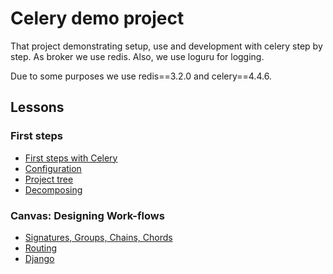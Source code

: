 # Celery demo project

That project demonstrating setup, use and development with celery step by step.
As broker we use redis. Also, we use loguru for logging. 

Due to some purposes we use redis==3.2.0 and celery==4.4.6.


## Lessons

### First steps
- [First steps with Celery](lessons/01_first_steps.md)
- [Configuration](lessons/02_configuration.md)
- [Project tree](lessons/03_project_tree.md)
- [Decomposing](lessons/04_decomposing.md)

### Canvas: Designing Work-flows
- [Signatures, Groups, Chains, Chords](lessons/06_primitives.md)
- [Routing](lessons/07_routing.md)
- [Django](lessons/08_django.md)